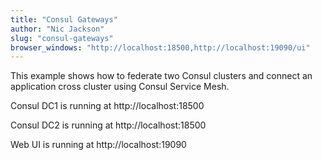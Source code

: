 ```yaml
---
title: "Consul Gateways"
author: "Nic Jackson"
slug: "consul-gateways"
browser_windows: "http://localhost:18500,http://localhost:19090/ui"
---
```

This example shows how to federate two Consul clusters and connect
an application cross cluster using Consul Service Mesh.


Consul DC1 is running at http://localhost:18500

Consul DC2 is running at http://localhost:18500

Web UI is running at http://localhost:19090